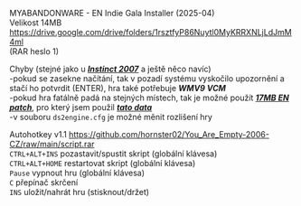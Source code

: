 MYABANDONWARE - EN Indie Gala Installer (2025-04)
<br/>
Velikost 14MB https://drive.google.com/drive/folders/1rsztfyP86Nuytl0MyKRRXNLjLdJmM4ml
<br/>
(RAR heslo 1)

Chyby (stejné jako u [***Instinct 2007***](https://github.com/hornster02/Instinct-2007-CZ) a ještě něco navíc)
<br/>
-pokud se zasekne načítání, tak v pozadí systému vyskočilo upozornění a stačí ho potvrdit (ENTER), hra také potřebuje ***WMV9 VCM***
<br/>
-pokud hra fatálně padá na stejných místech, tak je možné použít [***17MB EN patch***](https://drive.google.com/drive/folders/1rsztfyP86Nuytl0MyKRRXNLjLdJmM4ml), pro který jsem použil [***tato data***](https://gmt-max.info/action/1202-you-are-empty-opustoshennyy-v.1.3-2006-rus-repack.html)
<br/>
-v souboru ```ds2engine.cfg``` je možné měnit rozlišení hry

Autohotkey v1.1 https://github.com/hornster02/You_Are_Empty-2006-CZ/raw/main/script.rar
<br/>
```CTRL+ALT+INS``` pozastavit/spustit skript (globální klávesa)
<br/>
```CTRL+ALT+HOME``` restartovat skript (globální klávesa)
<br/>
```Pause``` vypnout hru (globální klávesa)
<br/>
```C``` přepínač skrčení
<br/>
```INS``` uložit/nahrát hru (stisknout/držet)
